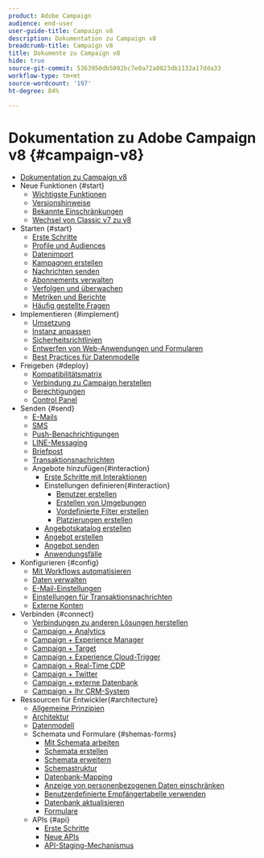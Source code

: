 ```yaml
---
product: Adobe Campaign
audience: end-user
user-guide-title: Campaign v8
description: Dokumentation zu Campaign v8
breadcrumb-title: Campaign v8
title: Dokumente zu Campaign v8
hide: true
source-git-commit: 5363950db5092bc7e0a72a0823db1132a17dda33
workflow-type: tm+mt
source-wordcount: '197'
ht-degree: 84%

---
```



# Dokumentation zu Adobe Campaign v8 {#campaign-v8}

+ [Dokumentation zu Campaign v8](campaign-home.md)
+ Neue Funktionen {#start}
   + [Wichtigste Funktionen](start/whats-new.md)
   + [Versionshinweise](start/release-notes.md)
   + [Bekannte Einschränkungen](start/known-limitations.md)
   + [Wechsel von Classic v7 zu v8](start/capability-matrix.md)
+ Starten {#start}
   + [Erste Schritte](start/get-started.md)
   + [Profile und Audiences](start/audiences.md)
   + [Datenimport](start/import.md)
   + [Kampagnen erstellen](start/campaigns.md)
   + [Nachrichten senden](start/create-message.md)
   + [Abonnements verwalten](start/subscriptions.md)
   + [Verfolgen und überwachen](start/tracking.md)
   + [Metriken und Berichte](start/reporting.md)
   + [Häufig gestellte Fragen](start/campaign-faq.md)
+ Implementieren {#implement}
   + [Umsetzung](start/implement.md)
   + [Instanz anpassen](dev/customize.md)
   + [Sicherheitsrichtlinien](config/security.md)
   + [Entwerfen von Web-Anwendungen und Formularen](dev/webapps.md)
   + [Best Practices für Datenmodelle](dev/datamodel-best-practices.md)
+ Freigeben {#deploy}
   + [Kompatibilitätsmatrix](start/compatibility-matrix.md)
   + [Verbindung zu Campaign herstellen](start/connect.md)
   + [Berechtigungen](start/permissions.md)
   + [Control Panel](config/self-service.md)
+ Senden {#send}
   + [E-Mails](send/email.md)
   + [SMS](send/sms.md)
   + [Push-Benachrichtigungen ](send/push.md)
   + [LINE-Messaging](send/line.md)
   + [Briefpost](send/direct-mail.md)
   + [Transaktionsnachrichten](send/transactional.md)
   + Angebote hinzufügen{#interaction}
      + [Erste Schritte mit Interaktionen](send/interaction.md)
      + Einstellungen definieren{#interaction}
         + [Benutzer erstellen](send/interaction-operators.md)
         + [Erstellen von Umgebungen](send/interaction-env.md)
         + [Vordefinierte Filter erstellen](send/interaction-predefined-filters.md)
         + [Platzierungen erstellen](send/interaction-offer-spaces.md)
      + [Angebotskatalog erstellen](send/interaction-offer-catalog.md)
      + [Angebot erstellen](send/interaction-offer.md)
      + [Angebot senden](send/interaction-send-offers.md)
      + [Anwendungsfälle](send/interaction-use-cases.md)
+ Konfigurieren {#config}
   + [Mit Workflows automatisieren](config/workflows.md)
   + [Daten verwalten](config/replication.md)
   + [E-Mail-Einstellungen](config/email-settings.md)
   + [Einstellungen für Transaktionsnachrichten](config/transactional-msg-settings.md)
   + [Externe Konten](config/external-accounts.md)
+ Verbinden {#connect}
   + [Verbindungen zu anderen Lösungen herstellen](connect/integration.md)
   + [Campaign + Analytics](connect/ac-aa.md)
   + [Campaign + Experience Manager](connect/ac-aem.md)
   + [Campaign + Target](connect/ac-at.md)
   + [Campaign + Experience Cloud-Trigger](connect/ac-triggers.md)
   + [Campaign + Real-Time CDP](connect/ac-rtcdp.md)
   + [Campaign + Twitter](connect/ac-tw.md)
   + [Campaign + externe Datenbank](connect/fda.md)
   + [Campaign + Ihr CRM-System](connect/crm.md)
+ Ressourcen für Entwickler{#architecture}
   + [Allgemeine Prinzipien](dev/general-architecture.md)
   + [Architektur](dev/architecture.md)
   + [Datenmodell](dev/datamodel.md)
   + Schemata und Formulare {#shemas-forms}
      + [Mit Schemata arbeiten](dev/schemas.md)
      + [Schemata erstellen](dev/create-schema.md)
      + [Schemata erweitern](dev/extend-schema.md)
      + [Schemastruktur](dev/schema-structure.md)
      + [Datenbank-Mapping](dev/database-mapping.md)
      + [Anzeige von personenbezogenen Daten einschränken](dev/restrict-pi-view.md)
      + [Benutzerdefinierte Empfängertabelle verwenden](dev/custom-recipient.md)
      + [Datenbank aktualisieren](dev/update-database-structure.md)
      + [Formulare](dev/forms.md)
   + APIs {#api}
      + [Erste Schritte](dev/api.md)
      + [Neue APIs](dev/new-apis.md)
      + [API-Staging-Mechanismus](dev/staging.md)
